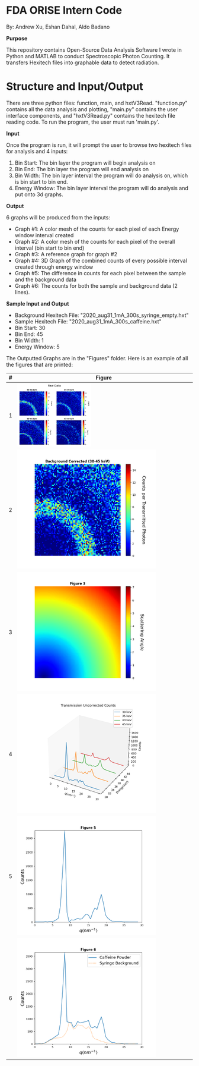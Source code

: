 # FDA ORISE Intern Code
By: Andrew Xu, Eshan Dahal, Aldo Badano

**Purpose**

This repository contains Open-Source Data Analysis Software I wrote in Python and MATLAB to conduct Spectroscopic Photon Counting. It transfers Hexitech files into graphable data to detect radiation.

# Structure and Input/Output

There are three python files: function, main, and hxtV3Read. "function.py" contains all the data analysis and plotting, "main.py" contains the user interface components, and "hxtV3Read.py" contains the hexitech file reading code. To run the program, the user must run 'main.py'.

**Input**

Once the program is run, it will prompt the user to browse two hexitech files for analysis and 4 inputs:
1. Bin Start: The bin layer the program will begin analysis on
2. Bin End: The bin layer the program will end analysis on
3. Bin Width: The bin layer interval the program will do analysis on, which is bin start to bin end.
4. Energy Window: The bin layer interval the program will do analysis and put onto 3d graphs.

**Output**

6 graphs will be produced from the inputs:
- Graph #1: A color mesh of the counts for each pixel of each Energy window interval created
- Graph #2: A color mesh of the counts for each pixel of the overall interval (bin start to bin end)
- Graph #3: A reference graph for graph #2
- Graph #4: 3D Graph of the combined counts of every possible interval created through energy window
- Graph #5: The difference in counts for each pixel between the sample and the background data
- Graph #6: The counts for both the sample and background data (2 lines).

**Sample Input and Output**

- Background Hexitech File: "2020_aug31_1mA_300s_syringe_empty.hxt"
- Sample Hexitech File: "2020_aug31_1mA_300s_caffeine.hxt"
- Bin Start: 30
- Bin End: 45
- Bin Width: 1
- Energy Window: 5

The Outputted Graphs are in the "Figures" folder. Here is an example of all the figures that are printed:

| # | Figure |
| ------------- | ------------- |
| 1  | <img src="Figures/Figure_1.png" alt="1" style="width:200px;"/>  |
| 2  | <img src="Figures/Figure_2.png" alt="2" width="80%"/>  |
| 3  | <img src="Figures/Figure_3.png" alt="3" width="80%"/>  |
| 4  | <img src="Figures/Figure_4.png" alt="4" width="80%"/>  |
| 5  | <img src="Figures/Figure_5.png" alt="5" width="80%"/>  |
| 6  | <img src="Figures/Figure_6.png" alt="6" width="80%"/>  |


